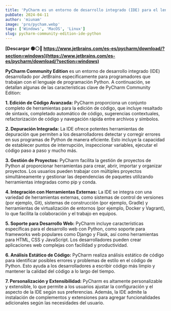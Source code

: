 ```yaml
---
title: 'PyCharm es un entorno de desarrollo integrado (IDE) para el lenguaje de programación Python'
pubDate: 2024-04-11
author: 'miunam'
image: 'pro/pycham.webp'
tags: ['Windows', 'MacOS', 'Linux']
slug: pycharm-community-edition-ide-python
---
```

**[Descargar 🟢⚪️🔴 https://www.jetbrains.com/es-es/pycharm/download/?section=windows](https://www.jetbrains.com/es-es/pycharm/download/?section=windows)**

**PyCharm Community Edition** es un entorno de desarrollo integrado (IDE) desarrollado por JetBrains específicamente para programadores que trabajan con el lenguaje de programación Python. A continuación, se detallan algunas de las características clave de PyCharm Community Edition:

**1. Edición de Código Avanzada:** PyCharm proporciona un conjunto completo de herramientas para la edición de código, que incluye resaltado de sintaxis, completado automático de código, sugerencias contextuales, refactorización de código y navegación rápida entre archivos y símbolos.

**2. Depuración Integrada:** La IDE ofrece potentes herramientas de depuración que permiten a los desarrolladores detectar y corregir errores en sus programas de Python de manera eficiente. Esto incluye la capacidad de establecer puntos de interrupción, inspeccionar variables, ejecutar el código paso a paso y mucho más.

**3. Gestión de Proyectos:** PyCharm facilita la gestión de proyectos de Python al proporcionar herramientas para crear, abrir, importar y organizar proyectos. Los usuarios pueden trabajar con múltiples proyectos simultáneamente y gestionar las dependencias de paquetes utilizando herramientas integradas como pip y conda.

**4. Integración con Herramientas Externas:** La IDE se integra con una variedad de herramientas externas, como sistemas de control de versiones (por ejemplo, Git), sistemas de construcción (por ejemplo, Gradle) y herramientas de virtualización de entornos (por ejemplo, Docker y Vagrant), lo que facilita la colaboración y el trabajo en equipos.

**5. Soporte para Desarrollo Web:** PyCharm incluye características específicas para el desarrollo web con Python, como soporte para frameworks web populares como Django y Flask, así como herramientas para HTML, CSS y JavaScript. Los desarrolladores pueden crear aplicaciones web complejas con facilidad y productividad.

**6. Análisis Estático de Código:** PyCharm realiza análisis estático de código para identificar posibles errores y problemas de estilo en el código de Python. Esto ayuda a los desarrolladores a escribir código más limpio y mantener la calidad del código a lo largo del tiempo.

**7. Personalización y Extensibilidad:** PyCharm es altamente personalizable y extensible, lo que permite a los usuarios ajustar la configuración y el aspecto de la IDE según sus preferencias. Además, la IDE admite la instalación de complementos y extensiones para agregar funcionalidades adicionales según las necesidades del usuario.